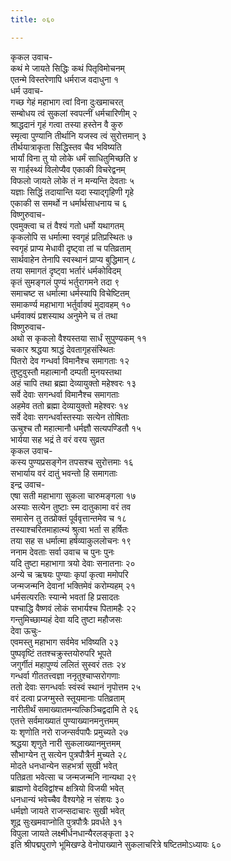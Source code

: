 ```yaml
---
title: ०६०

---
```

कृकल उवाच-  
कथं मे जायते सिद्धिः कथं पितृविमोचनम्  
एतन्मे विस्तरेणापि धर्मराज वदाधुना १  
धर्म उवाच-  
गच्छ गेहं महाभाग त्वां विना दुःखमाचरत्  
सम्बोधय त्वं सुकलां स्वपत्नीं धर्मचारिणीम् २  
श्राद्धदानं गृहं गत्वा तस्या हस्तेन वै कुरु  
स्मृत्वा पुण्यानि तीर्थानि यजस्व त्वं सुरोत्तमान् ३  
तीर्थयात्राकृता सिद्धिस्तव चैव भविष्यति  
भार्यां विना तु यो लोके धर्मं साधितुमिच्छति ४  
स गार्हस्थ्यं विलोप्यैव एकाकी विचरेद्वनम्  
विफलो जायते लोके तं न मन्यन्ति देवताः ५  
यज्ञाः सिद्धिं तदायान्ति यदा स्याद्गृहिणी गृहे  
एकाकी स समर्थो न धर्मार्थसाधनाय च ६  
विष्णुरुवाच-  
एवमुक्त्वा च तं वैश्यं गतो धर्मो यथागतम्  
कृकलोपि स धर्मात्मा स्वगृहं प्रतिप्रस्थितः ७  
स्वगृहं प्राप्य मेधावी दृष्ट्वा तां च पतिव्रताम्  
सार्थवाहेन तेनापि स्वस्थानं प्राप्य बुद्धिमान् ८  
तया समागतं दृष्ट्वा भर्तारं धर्मकोविदम्  
कृतं सुमङ्गलं पुण्यं भर्तुरागमने तदा ९  
समाचष्ट स धर्मात्मा धर्मस्यापि विचेष्टितम्  
समाकर्ण्य महाभागा भर्तुर्वाक्यं मुदावहम् १०  
धर्मवाक्यं प्रशस्याथ अनुमेने च तं तथा  
विष्णुरुवाच-  
अथो स कृकलो वैश्यस्तया सार्धं सुपुण्यकम् ११  
चकार श्रद्धया श्राद्धं देवतागृहसंस्थितः  
पितरो देव गन्धर्वा विमानैश्च समागताः १२  
तुष्टुवुस्तौ महात्मानौ दम्पती मुनयस्तथा  
अहं चापि तथा ब्रह्मा देव्यायुक्तो महेश्वरः १३  
सर्वे देवाः सगन्धर्वा विमानैश्च समागताः  
अहमेव ततो ब्रह्मा देव्यायुक्तो महेश्वरः १४  
सर्वे देवाः सगन्धर्वास्तस्याः सत्येन तोषिताः  
ऊचुश्च तौ महात्मानौ धर्मज्ञौ सत्यपण्डितौ १५  
भार्यया सह भद्रं ते वरं वरय सुव्रत  
कृकल उवाच-  
कस्य पुण्यप्रसङ्गेन तपसश्च सुरोत्तमाः १६  
सभार्याय वरं दातुं भवन्तो हि समागताः  
इन्द्र उवाच-  
एषा सती महाभागा सुकला चारुमङ्गला १७  
अस्याः सत्येन तुष्टाः स्म दातुकामा वरं तव  
समासेन तु तत्प्रोक्तं पूर्ववृत्तान्तमेव च १८  
तस्याश्चरितमाहात्म्यं श्रुत्वा भर्ता स हर्षितः  
तया सह स धर्मात्मा हर्षव्याकुललोचनः १९  
ननाम देवताः सर्वा उवाच च पुनः पुनः  
यदि तुष्टा महाभागा त्रयो देवाः सनातनाः २०  
अन्ये च ऋषयः पुण्याः कृपां कृत्वा ममोपरि  
जन्मजन्मनि देवानां भक्तिमेवं करोम्यहम् २१  
धर्मसत्यरतिः स्यान्मे भवतां हि प्रसादतः  
पश्चाद्धि वैष्णवं लोकं सभार्यश्च पितामहैः २२  
गन्तुमिच्छाम्यहं देवा यदि तुष्टा महौजसः  
देवा ऊचुः-  
एवमस्तु महाभाग सर्वमेव भविष्यति २३  
पुष्पवृष्टिं ततश्चक्रुस्तयोरुपरि भूपते  
जगुर्गीतं महापुण्यं ललितं सुस्वरं ततः २४  
गन्धर्वा गीततत्त्वज्ञा ननृतुश्चाप्सरोगणाः  
ततो देवाः सगन्धर्वाः स्वंस्वं स्थानं नृपोत्तम २५  
वरं दत्वा प्रजग्मुस्ते स्तूयमानाः पतिव्रताम्  
नारीतीर्थं समाख्यातमन्यत्किञ्चिद्वदामि ते २६  
एतत्ते सर्वमाख्यातं पुण्याख्यानमनुत्तमम्  
यः शृणोति नरो राजन्सर्वपापैः प्रमुच्यते २७  
श्रद्धया शृणुते नारी सुकलाख्यानमुत्तमम्  
सौभाग्येन तु सत्येन पुत्रपौत्रैर्न मुच्यते २८  
मोदते धनधान्येन सहभर्त्रा सुखी भवेत्  
पतिव्रता भवेत्सा च जन्मजन्मनि नान्यथा २९  
ब्राह्मणो वेदविद्वांश्च क्षत्रियो विजयी भवेत्  
धनधान्यं भवेच्चैव वैश्यगेहे न संशयः ३०  
धर्मज्ञो जायते राजन्सदाचारः सुखी भवेत्  
शूद्र सुःखमवाप्नोति पुत्रपौत्रैः प्रवर्धते ३१  
विपुला जायते लक्ष्मीर्धनधान्यैरलङ्कृता ३२  
 इति श्रीपद्मपुराणे भूमिखण्डे वेनोपाख्याने सुकलाचरित्रे षष्टितमोऽध्यायः ६०